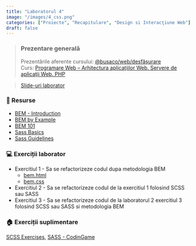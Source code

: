 ```yaml
---
title: "Laboratorul 4"
image: "/images/4_css.png"
categories: ["Proiecte", "Recapitulare", "Design si Interacţiune Web"]
draft: false
---
```


> ### ️Prezentare generală
> Prezentările aferente cursului: <a href="https://profs.info.uaic.ro/sabin.buraga/teach/courses/web/web-film.html" class="text-link" target="_blank">@busaco/web/desfășurare </a> \
> Curs: <a href="https://profs.info.uaic.ro/~busaco/teach/courses/web/presentations/web05DezvoltareaAplicatiilorWeb-PHP.pdf" target="_blank">Programare Web – Arhitectura aplicaţiilor Web. Servere de aplicaţii Web. PHP </a>

<blockquote class="slides">
    <a href="https://docs.google.com/presentation/d/e/2PACX-1vQAPe3Z0dPuFTZqV9E9x4AoAsWgGtdb3ZYt-IcHa6rpqILbRRVBgMRPYo6pAIK0kPPZD0UMqYEmJV5d/pub?start=false&loop=false&delayms=3000" class="slides-link">Slide-uri laborator</a>
</blockquote>

### 📖 Resurse
- <a href="http://getbem.com/introduction" target="_blank">BEM - Introduction</a>
- <a href="https://sparkbox.com/foundry/bem_by_example" target="_blank">BEM by Example</a>
- <a href="https://css-tricks.com/bem-101/" target="_blank">BEM 101</a>
- <a href="https://sass-lang.com/guide" target="_blank">Sass Basics</a>
- <a href="https://sass-guidelin.es" target="_blank">Sass Guidelines</a>

### 💻 Exerciții laborator

- <span>Exercitiul 1 - Sa se refactorizeze codul dupa metodologia BEM </span>
  - <a href="https://raw.githubusercontent.com/victorvlad19/web/master/_posts/code/bem.html" target="_blank">bem.html</a>
  - <a href="https://raw.githubusercontent.com/victorvlad19/web/master/_posts/code/bem.css" target="_blank">bem.css</a>
- <span>Exercitiul 2 - Sa se refactorizeze codul de la exercitiul 1 folosind SCSS sau SASS </span>
- <span>Exercitiul 3 - Sa se refactorizeze codul de la laboratorul 2 exercitiul 3 folosind SCSS sau SASS si metodologia BEM </span>


### 🏠 Exerciții suplimentare
<a href="https://gist.github.com/intersim/892601df6835805ea26ea6e36d3b0db8" target="_blank">SCSS Exercises</a>,
<a href="https://www.codingame.com/playgrounds/166/sass" target="_blank">SASS - CodinGame</a>
